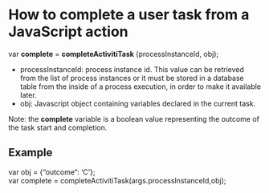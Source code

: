 # How to complete a user task from a JavaScript action

var **complete** = **completeActivitiTask** \(processInstanceId, obj\);

* processInstanceId: process instance id. This value can be retrieved from the list of process instances or it must be stored in a database table from the inside of a process execution, in order to make it available later.
* obj: Javascript object containing variables declared in the current task.

Note: the **complete** variable is a boolean value representing the outcome of the task start and completion.

## Example

var obj = {“outcome”: ‘C’};  
var complete = completeActivitiTask\(args.processInstanceId,obj\);


